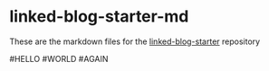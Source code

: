 # linked-blog-starter-md
These are the markdown files for the [linked-blog-starter](https://github.com/matthewwong525/linked-blog-starter) repository

#HELLO #WORLD #AGAIN
